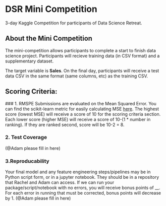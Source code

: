 # DSR Mini Competition
3-day Kaggle Competition for participants of Data Science Retreat.

## About the Mini Competition
The mini-competition allows participants to complete a start to finish data science project. 
Participants will recieve training data (in CSV format) and a supplementary dataset.

The target variable is **Sales**. 
On the final day, participants will receive a test data CSV in the same format (same columns, etc) as the training CSV. 

## Scoring Criteria:
### 1. RMSPE 
Submissions are evaluated on the Mean Squared Error. You can find the scikit-learn metric for easily calculating MSE [here](https://scikit-learn.org/stable/modules/generated/sklearn.metrics.mean_squared_error.html#sklearn.metrics.mean_squared_error). 
The highest score (lowest MSE) will receive a score of 10 for the scoring criteria section.
Each lower score (higher MSE) will receive a score of 10-(1 * number in ranking). If they are ranked second, score will be 10-2 = 8. 

### 2. Test Coverage
(@Adam please fill in here)

### 3.Reproducability
Your final model and any feature engineering steps/pipelines may be in Python script form, or in a jupyter notebook.
They should be in a repository that Rachel and Adam can access.
If we can run your package/script/notebook with no errors, you will receive bonus points of __.
For each error in running that must be corrected, bonus points will decrease by 1. 
(@Adam please fill in here)

